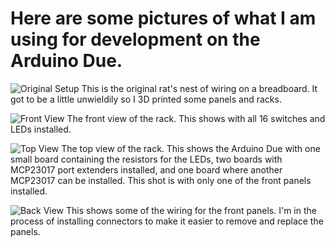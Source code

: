 # Here are some pictures of what I am using for development on the Arduino Due.

![Original Setup](https://github.com/BrentSeidel/Ada-Arduino-Due/blob/master/Pictures/Breadboard.jpg)
This is the original rat's nest of wiring on a breadboard.  It got to be a little
unwieldily so I 3D printed some panels and racks.

![Front View](https://github.com/BrentSeidel/Ada-Arduino-Due/blob/master/Pictures/Front1.jpg)
The front view of the rack.  This shows with all 16 switches and LEDs installed.

![Top View](https://github.com/BrentSeidel/Ada-Arduino-Due/blob/master/Pictures/Top1.jpg)
The top view of the rack.  This shows the Arduino Due with one small board containing
the resistors for the LEDs, two boards with MCP23017 port extenders installed, and one
board where another MCP23017 can be installed.  This shot is with only one of the front
panels installed.

![Back View](https://github.com/BrentSeidel/Ada-Arduino-Due/blob/master/Pictures/Back1.jpg)
This shows some of the wiring for the front panels.  I'm in the process of installing
connectors to make it easier to remove and replace the panels.

